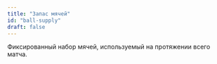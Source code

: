 ```yaml
---
title: "Запас мячей"
id: "ball-supply"
draft: false
---
```


Фиксированный набор мячей, используемый на протяжении всего матча.